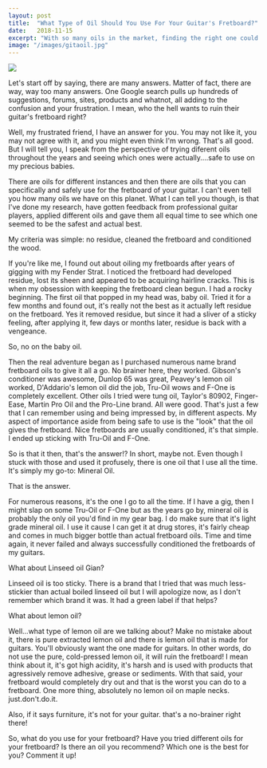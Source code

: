```yaml
---
layout: post
title:  "What Type of Oil Should You Use For Your Guitar's Fretboard?"
date:   2018-11-15
excerpt: "With so many oils in the market, finding the right one could get complicated. Here's my take on which one you should you use for your fretboard"
image: "/images/gitaoil.jpg"
---
```

<img src="https://fatsound.files.wordpress.com/2011/05/rosewood-fretboard.jpg">

Let's start off by saying, there are many answers. Matter of fact, there are way, way too many answers. One Google search pulls up hundreds of suggestions, forums, sites, products and whatnot, all adding to the confusion and your frustration. I mean, who the hell wants to ruin their guitar's fretboard right?

Well, my frustrated friend, I have an answer for you. You may not like it, you may not agree with it, and you might even think I'm wrong. That's all good. But I will tell you, I speak from the perspective of trying diferent oils throughout the years and seeing which ones were actually....safe to use on my precious babies. 

There are oils for different instances and then there are oils that you can specifically and safely use for the fretboard of your guitar. I can't even tell you how many oils we have on this planet. What I can tell you though, is that I've done my research, have gotten feedback from professional guitar players, applied different oils and gave them all equal time to see which one seemed to be the safest and actual best.

My criteria was simple: no residue, cleaned the fretboard and conditioned the wood.

If you're like me, I found out about oiling my fretboards after years of gigging with my Fender Strat. I noticed the fretboard had developed residue, lost its sheen and appeared to be acquiring hairline cracks. This is when my obsession with keeping the fretboard clean begun. I had a rocky beginning. The first oil that popped in my head was, baby oil. Tried it for a few months and found out, it's really not the best as it actually left residue on the fretboard. Yes it removed residue, but since it had a sliver of a sticky feeling, after applying it, few days or months later, residue is back with a vengeance.

So, no on the baby oil.

Then the real adventure began as I purchased numerous name brand fretboard oils to give it all a go. No brainer here, they worked. Gibson's conditioner was awesome, Dunlop 65 was great, Peavey's lemon oil worked, D'Addario's lemon oil did the job, Tru-Oil wows and F-One is completely excellent. Other oils I tried were tung oil, Taylor's 80902, Finger-Ease, Martin Pro Oil and the Pro-Line brand. All were good. That's just a few that I can remember using and being impressed by, in different aspects. My aspect of importance aside from being safe to use is the "look" that the oil gives the fretboard. Nice fretboards are usually conditioned, it's that simple. I ended up sticking with Tru-Oil and F-One.

So is that it then, that's the answer!? In short, maybe not. Even though I stuck with those and used it profusely, there is one oil that I use all the time. It's simply my go-to: Mineral Oil.

That is the answer.

For numerous reasons, it's the one I go to all the time. If I have a gig, then I might slap on some Tru-Oil or F-One but as the years go by, mineral oil is probably the only oil you'd find in my gear bag. I do make sure that it's light grade mineral oil. I use it cause I can get it at drug stores, it's fairly cheap and comes in much bigger bottle than actual fretboard oils. Time and time again, it never failed and always successfully conditioned the fretboards of my guitars. 

What about Linseed oil Gian?

Linseed oil is too sticky. There is a brand that I tried that was much less-stickier than actual boiled linseed oil but I will apologize now, as I don't remember which brand it was. It had a green label if that helps? 

What about lemon oil?

Well...what type of lemon oil are we talking about? Make no mistake about it, there is pure extracted lemon oil and there is lemon oil that is made for guitars. You'll obviously want the one made for guitars. In other words, do not use the pure, cold-pressed lemon oil, it will ruin the fretboard! I mean think about it, it's got high acidity, it's harsh and is used with products that agressively remove adhesive, grease or sediments. With that said, your fretboard would completely dry out and that is the worst you can do to a fretboard. One more thing, absolutely no lemon oil on maple necks. just.don't.do.it.  

Also, if it says furniture, it's not for your guitar. that's a no-brainer right there!

So, what do you use for your fretboard? Have you tried different oils for your fretboard? Is there an oil you recommend? Which one is the best for you? Comment it up!
